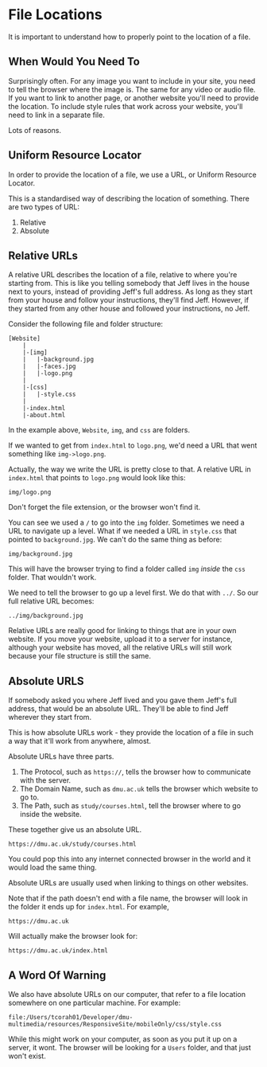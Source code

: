 # File Locations

It is important to understand how to properly point to the location of a file.

## When Would You Need To

Surprisingly often. For any image you want to include in your site, you need to tell the browser where the image is. The same for any video or audio file. If you want to link to another page, or another website you'll need to provide the location. To include style rules that work across your website, you'll need to link in a separate file.

Lots of reasons.

## Uniform Resource Locator

In order to provide the location of a file, we use a URL, or Uniform Resource Locator.

This is a standardised way of describing the location of something. There are two types of URL:

1. Relative
2. Absolute

## Relative URLs

A relative URL describes the location of a file, relative to where you're starting from. This is like you telling somebody that Jeff lives in the house next to yours, instead of providing Jeff's full address. As long as they start from your house and follow your instructions, they'll find Jeff. However, if they started from any other house and followed your instructions, no Jeff.

Consider the following file and folder structure:

```
[Website]
    |
    |-[img]
    |   |-background.jpg
    |   |-faces.jpg
    |   |-logo.png
    |
    |-[css]
    |   |-style.css
    |
    |-index.html
    |-about.html

```

In the example above, `Website`, `img`, and `css` are folders.

If we wanted to get from `index.html` to `logo.png`, we'd need a URL that went something like `img->logo.png`.

Actually, the way we write the URL is pretty close to that. A relative URL in `index.html` that points to `logo.png` would look like this:

`img/logo.png`

Don't forget the file extension, or the browser won't find it.

You can see we used a `/` to go into the `img` folder. Sometimes we need a URL to navigate up a level. What if we needed a URL in `style.css` that pointed to `background.jpg`. We can't do the same thing as before:

`img/background.jpg`

This will have the browser trying to find a folder called `img` _inside_ the `css` folder. That wouldn't work.

We need to tell the browser to go up a level first. We do that with `../`. So our full relative URL becomes:

`../img/background.jpg`

Relative URLs are really good for linking to things that are in your own website. If you move your website, upload it to a server for instance, although your website has moved, all the relative URLs will still work because your file structure is still the same.

## Absolute URLS

If somebody asked you where Jeff lived and you gave them Jeff's full address, that would be an absolute URL. They'll be able to find Jeff wherever they start from.

This is how absolute URLs work - they provide the location of a file in such a way that it'll work from anywhere, almost.

Absolute URLs have three parts.

1.  The Protocol, such as `https://`, tells the browser how to communicate with the server.
2.  The Domain Name, such as `dmu.ac.uk` tells the browser which website to go to.
3.  The Path, such as `study/courses.html`, tell the browser where to go inside the website.

These together give us an absolute URL.

`https://dmu.ac.uk/study/courses.html`

You could pop this into any internet connected browser in the world and it would load the same thing.

Absolute URLs are usually used when linking to things on other websites.

Note that if the path doesn't end with a file name, the browser will look in the folder it ends up for `index.html`. For example,

`https://dmu.ac.uk`

Will actually make the browser look for:

`https://dmu.ac.uk/index.html`

## A Word Of Warning

We also have absolute URLs on our computer, that refer to a file location somewhere on one particular machine. For example:

`file:/Users/tcorah01/Developer/dmu-multimedia/resources/ResponsiveSite/mobileOnly/css/style.css`

While this might work on your computer, as soon as you put it up on a server, it wont. The browser will be looking for a `Users` folder, and that just won't exist.
